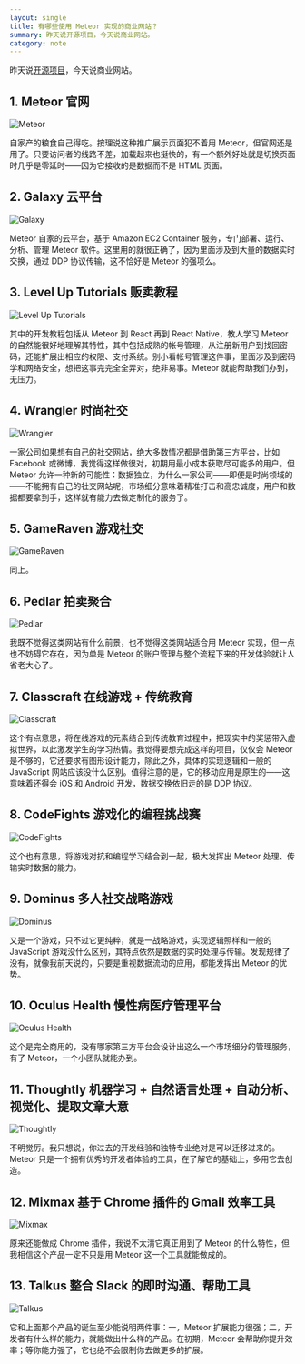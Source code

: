 ```yaml
---
layout: single
title: 有哪些使用 Meteor 实现的商业网站？
summary: 昨天说开源项目，今天说商业网站。
category: note
---
```


昨天说[开源项目](/note/OSS-by-meteor.html)，今天说商业网站。

## 1. Meteor 官网

![Meteor](http://ww1.sinaimg.cn/mw690/a1480181jw1f3kk0vv6acj211y0lcwl7.jpg)

自家产的粮食自己得吃。按理说这种推广展示页面犯不着用 Meteor，但官网还是用了。只要访问者的线路不差，加载起来也挺快的，有一个额外好处就是切换页面时几乎是零延时——因为它接收的是数据而不是 HTML 页面。

## 2. Galaxy 云平台

![Galaxy](http://ww1.sinaimg.cn/mw690/a1480181jw1f3kk0tvg28j20xk0s0q73.jpg)

Meteor 自家的云平台，基于 Amazon EC2 Container 服务，专门部署、运行、分析、管理 Meteor 软件。这里用的就很正确了，因为里面涉及到大量的数据实时交换，通过 DDP 协议传输，这不恰好是 Meteor 的强项么。

## 3. Level Up Tutorials 贩卖教程

![Level Up Tutorials](http://ww3.sinaimg.cn/mw690/a1480181jw1f3kk0ta1exj211y0lc787.jpg)

其中的开发教程包括从 Meteor 到 React 再到 React Native，教人学习 Meteor 的自然能很好地理解其特性，其中包括成熟的帐号管理，从注册新用户到找回密码，还能扩展出相应的权限、支付系统。别小看帐号管理这件事，里面涉及到密码学和网络安全，想把这事完完全全弄对，绝非易事。Meteor 就能帮助我们办到，无压力。

## 4. Wrangler 时尚社交

![Wrangler](http://ww3.sinaimg.cn/mw690/a1480181jw1f3kk0sqwjlj21kw0vogws.jpg)

一家公司如果想有自己的社交网站，绝大多数情况都是借助第三方平台，比如 Facebook 或微博，我觉得这样做很对，初期用最小成本获取尽可能多的用户。但 Meteor 允许一种新的可能性：数据独立，为什么一家公司——即便是时尚领域的——不能拥有自己的社交网站呢，市场细分意味着精准打击和高忠诚度，用户和数据都要拿到手，这样就有能力去做定制化的服务了。

## 5. GameRaven 游戏社交

![GameRaven](http://ww2.sinaimg.cn/mw690/a1480181jw1f3kk0ptuapj21kw0weds3.jpg)

同上。

## 6. Pedlar 拍卖聚合

![Pedlar](http://ww1.sinaimg.cn/mw690/a1480181jw1f3kk0n4brkj21kw0we4ac.jpg)

我既不觉得这类网站有什么前景，也不觉得这类网站适合用 Meteor 实现，但一点也不妨碍它存在，因为单是 Meteor 的账户管理与整个流程下来的开发体验就让人省老大心了。

## 7. Classcraft 在线游戏 + 传统教育

![Classcraft](http://ww3.sinaimg.cn/mw690/a1480181jw1f3kk2b967lj20zk0lrn4i.jpg)

这个有点意思，将在线游戏的元素结合到传统教育过程中，把现实中的奖惩带入虚拟世界，以此激发学生的学习热情。我觉得要想完成这样的项目，仅仅会 Meteor 是不够的，它还要求有图形设计能力，除此之外，具体的实现逻辑和一般的 JavaScript 网站应该没什么区别。值得注意的是，它的移动应用是原生的——这意味着还得会 iOS 和 Android 开发，数据交换依旧走的是 DDP 协议。

## 8. CodeFights 游戏化的编程挑战赛

![CodeFights](http://ww1.sinaimg.cn/mw690/a1480181jw1f3kk2a8jceg20tk0k9wsc.gif)

这个也有意思，将游戏对抗和编程学习结合到一起，极大发挥出 Meteor 处理、传输实时数据的能力。

## 9. Dominus 多人社交战略游戏

![Dominus](http://ww4.sinaimg.cn/mw690/a1480181jw1f3kk29h05nj211y0lcanx.jpg)

又是一个游戏，只不过它更纯粹，就是一战略游戏，实现逻辑照样和一般的 JavaScript 游戏没什么区别，其特点依然是数据的实时处理与传输。发现规律了没有，就像我前天说的，只要是重视数据流动的应用，都能发挥出 Meteor 的优势。

## 10. Oculus Health 慢性病医疗管理平台

![Oculus Health](http://ww4.sinaimg.cn/mw690/a1480181jw1f3kk2718xpj21kw0xwdm2.jpg)

这个是完全商用的，没有哪家第三方平台会设计出这么一个市场细分的管理服务，有了 Meteor，一个小团队就能办到。

## 11. Thoughtly 机器学习 + 自然语言处理 + 自动分析、视觉化、提取文章大意

![Thoughtly](http://ww1.sinaimg.cn/mw690/a1480181jw1f3kk266q6cj20ub0gfwhi.jpg)

不明觉厉。我只想说，你过去的开发经验和独特专业绝对是可以迁移过来的。Meteor 只是一个拥有优秀的开发者体验的工具，在了解它的基础上，多用它去创造。

## 12. Mixmax 基于 Chrome 插件的 Gmail 效率工具

![Mixmax](http://ww3.sinaimg.cn/mw690/a1480181jw1f3kk25k3omj21kw1aktjv.jpg)

原来还能做成 Chrome 插件，我说不太清它真正用到了 Meteor 的什么特性，但我相信这个产品一定不只是用 Meteor 这一个工具就能做成的。

## 13. Talkus 整合 Slack 的即时沟通、帮助工具

![Talkus](http://ww4.sinaimg.cn/mw690/a1480181jw1f3kk24npchj21kw0we7at.jpg)

它和上面那个产品的诞生至少能说明两件事：一，Meteor 扩展能力很强；二，开发者有什么样的能力，就能做出什么样的产品。在初期，Meteor 会帮助你提升效率；等你能力强了，它也绝不会限制你去做更多的扩展。
